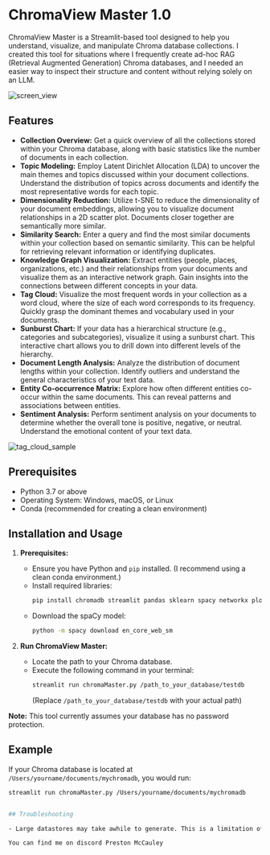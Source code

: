 # ChromaView Master 1.0

ChromaView Master is a Streamlit-based tool designed to help you understand, visualize, and manipulate Chroma database collections. I created this tool for situations where I frequently create ad-hoc RAG (Retrieval Augmented Generation) Chroma databases, and I needed an easier way to inspect their structure and content without relying solely on an LLM.


![screen_view](https://github.com/clearsitedesigns/chromaViewMaster/assets/5733537/9d8dafcd-55da-4505-a01b-91aa972c0f29)





## Features


* **Collection Overview:** Get a quick overview of all the collections stored within your Chroma database, along with basic statistics like the number of documents in each collection.
* **Topic Modeling:** Employ Latent Dirichlet Allocation (LDA) to uncover the main themes and topics discussed within your document collections. Understand the distribution of topics across documents and identify the most representative words for each topic.
* **Dimensionality Reduction:** Utilize t-SNE to reduce the dimensionality of your document embeddings, allowing you to visualize document relationships in a 2D scatter plot. Documents closer together are semantically more similar.
* **Similarity Search:** Enter a query and find the most similar documents within your collection based on semantic similarity. This can be helpful for retrieving relevant information or identifying duplicates.
* **Knowledge Graph Visualization:** Extract entities (people, places, organizations, etc.) and their relationships from your documents and visualize them as an interactive network graph. Gain insights into the connections between different concepts in your data.
* **Tag Cloud:** Visualize the most frequent words in your collection as a word cloud, where the size of each word corresponds to its frequency. Quickly grasp the dominant themes and vocabulary used in your documents.
* **Sunburst Chart:** If your data has a hierarchical structure (e.g., categories and subcategories), visualize it using a sunburst chart. This interactive chart allows you to drill down into different levels of the hierarchy.
* **Document Length Analysis:** Analyze the distribution of document lengths within your collection. Identify outliers and understand the general characteristics of your text data.
* **Entity Co-occurrence Matrix:** Explore how often different entities co-occur within the same documents. This can reveal patterns and associations between entities.
* **Sentiment Analysis:** Perform sentiment analysis on your documents to determine whether the overall tone is positive, negative, or neutral. Understand the emotional content of your text data.

![tag_cloud_sample](https://github.com/clearsitedesigns/chromaViewMaster/assets/5733537/44a3a7e1-87ab-46fb-9485-f68eaa35c3af)

## Prerequisites

- Python 3.7 or above
- Operating System: Windows, macOS, or Linux
- Conda (recommended for creating a clean environment)


## Installation and Usage

1. **Prerequisites:**
   * Ensure you have Python and `pip` installed. (I recommend using a clean conda environment.)
   * Install required libraries:
      ```bash
      pip install chromadb streamlit pandas sklearn spacy networkx plotly wordcloud textblob plotly.express plotly.graph_objects
      ```
   * Download the spaCy model:
      ```bash
      python -m spacy download en_core_web_sm
      ```

2. **Run ChromaView Master:**
   * Locate the path to your Chroma database.
   * Execute the following command in your terminal:
      ```bash
      streamlit run chromaMaster.py /path_to_your_database/testdb 
      ```
      (Replace `/path_to_your_database/testdb` with your actual path)

**Note:** This tool currently assumes your database has no password protection.

## Example

If your Chroma database is located at `/Users/yourname/documents/mychromadb`, you would run:

```bash
streamlit run chromaMaster.py /Users/yourname/documents/mychromadb


## Troubleshooting

- Large datastores may take awhile to generate. This is a limitation of browser & streamlit.

You can find me on discord Preston McCauley
